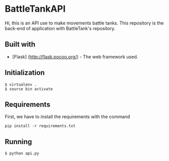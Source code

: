# BattleTankAPI

Hi, this is an API use to make movements battle tanks. This repository is the back-end of application with BattleTank's repository. 

## Built with

* [Flask] (http://flask.pocoo.org/) - The web framework used.

## Initialization
```
$ virtualenv .
$ source bin activate
```
## Requirements
First, we have to install the requirements with the command 
```
pip install -r requirements.txt
```
## Running 
```
$ python api.py
